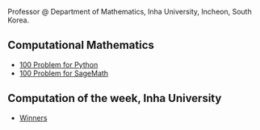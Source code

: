 Professor @ 
Department of Mathematics,
Inha University,
Incheon, South Korea.

## Computational Mathematics
- [100 Problem for Python](https://nbviewer.org/url/ensual.github.io/100-Problems-for-Python.ipynb)
- [100 Problem for SageMath](https://nbviewer.org/url/ensual.github.io/100-Problems-for-Sage.ipynb)
## Computation of the week, Inha University
- [Winners](http://cow.inha.ac.kr/winner.php)
